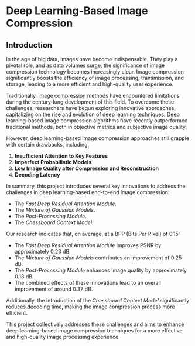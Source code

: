 # Deep Learning-Based Image Compression

## Introduction

In the age of big data, images have become indispensable. They play a pivotal role, and as data volumes surge, the significance of image compression technology becomes increasingly clear. Image compression significantly boosts the efficiency of image processing, transmission, and storage, leading to a more efficient and high-quality user experience.

Traditionally, image compression methods have encountered limitations during the century-long development of this field. To overcome these challenges, researchers have begun exploring innovative approaches, capitalizing on the rise and evolution of deep learning techniques. Deep learning-based image compression algorithms have recently outperformed traditional methods, both in objective metrics and subjective image quality.

However, deep learning-based image compression approaches still grapple with certain drawbacks, including:

1. **Insufficient Attention to Key Features** 
2. **Imperfect Probabilistic Models** 
3. **Low Image Quality after Compression and Reconstruction** 
4. **Decoding Latency** 

In summary, this project introduces several key innovations to address the challenges in deep learning-based end-to-end image compression:

- The *Fast Deep Residual Attention Module*.
- The *Mixture of Gaussian Models*.
- The *Post-Processing Module*.
- The *Chessboard Context Model*.

Our research indicates that, on average, at a BPP (Bits Per Pixel) of 0.15:

- The *Fast Deep Residual Attention Module* improves PSNR by approximately 0.23 dB.
- The *Mixture of Gaussian Models* contributes an improvement of 0.25 dB.
- The *Post-Processing Module* enhances image quality by approximately 0.13 dB.
- The combined effects of these innovations lead to an overall improvement of around 0.37 dB.

Additionally, the introduction of the *Chessboard Context Model* significantly reduces decoding time, making the image compression process more efficient.

This project collectively addresses these challenges and aims to enhance deep learning-based image compression techniques for a more effective and high-quality image processing experience.

